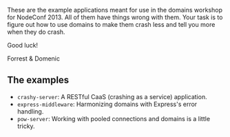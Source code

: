 These are the example applications meant for use in the domains workshop for
NodeConf 2013. All of them have things wrong with them. Your task is to figure
out how to use domains to make them crash less and tell you more when they do
crash.

Good luck!

Forrest & Domenic

## The examples

* `crashy-server`: A RESTful CaaS (crashing as a service) application.
* `express-middleware`: Harmonizing domains with Express's error handling.
* `pow-server`: Working with pooled connections and domains is a little tricky.
